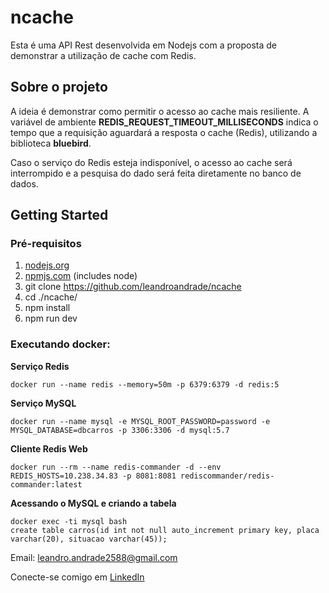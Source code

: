 # ncache

Esta é uma API Rest desenvolvida em Nodejs com a proposta de demonstrar a utilização de cache com Redis.

## Sobre o projeto

A ideia é demonstrar como permitir o acesso ao cache mais resiliente. A variável de ambiente **REDIS_REQUEST_TIMEOUT_MILLISECONDS** 
indica o tempo que a requisição aguardará a resposta o cache (Redis), utilizando a biblioteca **bluebird**. 

Caso o serviço do Redis esteja indisponível, o acesso ao cache será interrompido e a pesquisa do dado será feita diretamente no banco de dados.
  
## Getting Started

### Pré-requisitos

1. [nodejs.org](https://nodejs.org)
2. [npmjs.com](https://www.npmjs.com) (includes node)
3. git clone https://github.com/leandroandrade/ncache
3. cd ./ncache/
4. npm install
5. npm run dev

### Executando docker:

**Serviço Redis**
```
docker run --name redis --memory=50m -p 6379:6379 -d redis:5
```

**Serviço MySQL**
```
docker run --name mysql -e MYSQL_ROOT_PASSWORD=password -e MYSQL_DATABASE=dbcarros -p 3306:3306 -d mysql:5.7
```

**Cliente Redis Web**
```
docker run --rm --name redis-commander -d --env REDIS_HOSTS=10.238.34.83 -p 8081:8081 rediscommander/redis-commander:latest
```

**Acessando o MySQL e criando a tabela**
```
docker exec -ti mysql bash
create table carros(id int not null auto_increment primary key, placa varchar(20), situacao varchar(45));
```

Email: leandro.andrade2588@gmail.com

Conecte-se comigo em [LinkedIn](http://www.linkedin.com/in/leandro-andrade)


